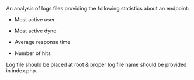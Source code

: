 An analysis of logs files providing the following statistics about an endpoint:

- Most active user

- Most active dyno

- Average response time

- Number of hits

Log file should be placed at root & proper log file name should be provided in index.php.